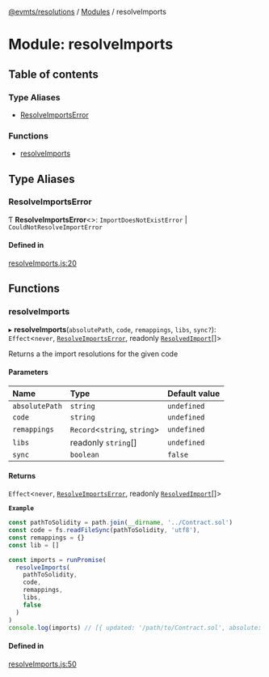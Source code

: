 [@evmts/resolutions](../README.md) / [Modules](../modules.md) / resolveImports

# Module: resolveImports

## Table of contents

### Type Aliases

- [ResolveImportsError](resolveImports.md#resolveimportserror)

### Functions

- [resolveImports](resolveImports.md#resolveimports)

## Type Aliases

### ResolveImportsError

Ƭ **ResolveImportsError**\<\>: `ImportDoesNotExistError` \| `CouldNotResolveImportError`

#### Defined in

[resolveImports.js:20](https://github.com/evmts/evmts-monorepo/blob/main/bundler/resolutions/src/resolveImports.js#L20)

## Functions

### resolveImports

▸ **resolveImports**(`absolutePath`, `code`, `remappings`, `libs`, `sync?`): `Effect`\<`never`, [`ResolveImportsError`](resolveImports.md#resolveimportserror), readonly [`ResolvedImport`](types.md#resolvedimport)[]\>

Returns a the import resolutions for the given code

#### Parameters

| Name | Type | Default value |
| :------ | :------ | :------ |
| `absolutePath` | `string` | `undefined` |
| `code` | `string` | `undefined` |
| `remappings` | `Record`\<`string`, `string`\> | `undefined` |
| `libs` | readonly `string`[] | `undefined` |
| `sync` | `boolean` | `false` |

#### Returns

`Effect`\<`never`, [`ResolveImportsError`](resolveImports.md#resolveimportserror), readonly [`ResolvedImport`](types.md#resolvedimport)[]\>

**`Example`**

```ts
const pathToSolidity = path.join(__dirname, '../Contract.sol')
const code = fs.readFileSync(pathToSolidity, 'utf8'),
const remappings = {}
const lib = []

const imports = runPromise(
  resolveImports(
    pathToSolidity,
    code,
    remappings,
    libs,
    false
  )
)
console.log(imports) // [{ updated: '/path/to/Contract.sol', absolute: '/path/to/Contract.sol', original: '../Contract.sol' }]
```

#### Defined in

[resolveImports.js:50](https://github.com/evmts/evmts-monorepo/blob/main/bundler/resolutions/src/resolveImports.js#L50)
